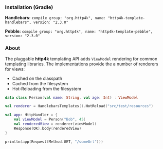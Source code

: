 ### Installation (Gradle)
**Handlebars:** ```compile group: "org.http4k", name: "http4k-template-handlebars", version: "2.3.0"```

**Pebble:** ```compile group: "org.http4k", name: "http4k-template-pebble", version: "2.3.0"```

### About
The pluggable **http4k** templating API adds `ViewModel` rendering for common templating libraries. The implementations provide the a number of renderers for views:
* Cached on the classpath
* Cached from the filesystem
* Hot-Reloading from the filesystem

```kotlin
data class Person(val name: String, val age: Int) : ViewModel

val renderer = HandlebarsTemplates().HotReload("src/test/resources")

val app: HttpHandler = {
    val viewModel = Person("Bob", 45)
    val renderedView = renderer(viewModel)
    Response(OK).body(renderedView)
}

println(app(Request(Method.GET, "/someUrl")))
```